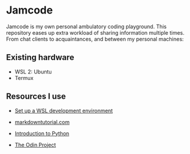 # Jamcode

Jamcode is my own personal ambulatory coding playground. This repository eases up extra workload of sharing information multiple times.
From chat clients to acquaintances, and between my personal machines:

## Existing hardware

- WSL 2: Ubuntu
- Termux

## Resources I use

- [Set up a WSL development environment](https://learn.microsoft.com/en-us/windows/python/)

- [markdowntutorial.com](https://www.markdowntutorial.com/)

- [Introduction to Python](http://introtopython.org)

- [The Odin Project](https://www.theodinproject.com/)
